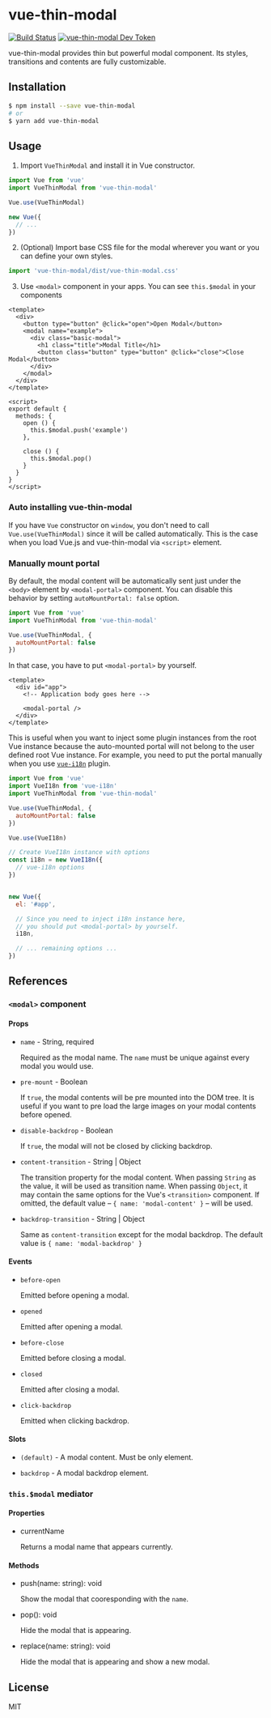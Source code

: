 # vue-thin-modal

[![Build Status](https://travis-ci.org/ktsn/vue-thin-modal.svg?branch=master)](https://travis-ci.org/ktsn/vue-thin-modal)
[![vue-thin-modal Dev Token](https://badge.devtoken.rocks/vue-thin-modal)](https://devtoken.rocks/package/vue-thin-modal)

vue-thin-modal provides thin but powerful modal component. Its styles, transitions and contents are fully customizable.

## Installation

```bash
$ npm install --save vue-thin-modal
# or
$ yarn add vue-thin-modal
```

## Usage

1. Import `VueThinModal` and install it in Vue constructor.

  ```js
  import Vue from 'vue'
  import VueThinModal from 'vue-thin-modal'

  Vue.use(VueThinModal)

  new Vue({
    // ...
  })
  ```

2. (Optional) Import base CSS file for the modal wherever you want or you can define your own styles.

  ```js
  import 'vue-thin-modal/dist/vue-thin-modal.css'
  ```

3. Use `<modal>` component in your apps. You can see `this.$modal` in your components

  ```vue
  <template>
    <div>
      <button type="button" @click="open">Open Modal</button>
      <modal name="example">
        <div class="basic-modal">
          <h1 class="title">Modal Title</h1>
          <button class="button" type="button" @click="close">Close Modal</button>
        </div>
      </modal>
    </div>
  </template>

  <script>
  export default {
    methods: {
      open () {
        this.$modal.push('example')
      },

      close () {
        this.$modal.pop()
      }
    }
  }
  </script>
  ```
  
### Auto installing vue-thin-modal

If you have `Vue` constructor on `window`, you don't need to call `Vue.use(VueThinModal)` since it will be called automatically. This is the case when you load Vue.js and vue-thin-modal via `<script>` element.

### Manually mount portal

By default, the modal content will be automatically sent just under the `<body>` element by `<modal-portal>` component. You can disable this behavior by setting `autoMountPortal: false` option.

```js
import Vue from 'vue'
import VueThinModal from 'vue-thin-modal'

Vue.use(VueThinModal, {
  autoMountPortal: false
})
```

In that case, you have to put `<modal-portal>` by yourself.

```vue
<template>
  <div id="app">
    <!-- Application body goes here -->

    <modal-portal />
  </div>
</template>
```

This is useful when you want to inject some plugin instances from the root Vue instance because the auto-mounted portal will not belong to the user defined root Vue instance. For example, you need to put the portal manually when you use [`vue-i18n`](https://github.com/kazupon/vue-i18n) plugin.

```js
import Vue from 'vue'
import VueI18n from 'vue-i18n'
import VueThinModal from 'vue-thin-modal'

Vue.use(VueThinModal, {
  autoMountPortal: false
})

Vue.use(VueI18n)

// Create VueI18n instance with options
const i18n = new VueI18n({
  // vue-i18n options
})


new Vue({
  el: '#app',

  // Since you need to inject i18n instance here,
  // you should put <modal-portal> by yourself.
  i18n,

  // ... remaining options ...
})
```

## References

### `<modal>` component

#### Props

* `name` - String, required

  Required as the modal name. The `name` must be unique against every modal you would use.

* `pre-mount` - Boolean

  If `true`, the modal contents will be pre mounted into the DOM tree. It is useful if you want to pre load the large images on your modal contents before opened.

* `disable-backdrop` - Boolean

  If `true`, the modal will not be closed by clicking backdrop.

* `content-transition` - String | Object

  The transition property for the modal content. When passing `String` as the value, it will be used as transition name. When passing `Object`, it may contain the same options for the Vue's `<transition>` component. If omitted, the default value – `{ name: 'modal-content' }` – will be used.

* `backdrop-transition` - String | Object

  Same as `content-transition` except for the modal backdrop. The default value is `{ name: 'modal-backdrop' }`

#### Events

* `before-open`

  Emitted before opening a modal.

* `opened`

  Emitted after opening a modal.

* `before-close`

  Emitted before closing a modal.

* `closed`

  Emitted after closing a modal.

* `click-backdrop`

  Emitted when clicking backdrop.

#### Slots

* `(default)` - A modal content. Must be only element.

* `backdrop` - A modal backdrop element.

### `this.$modal` mediator

#### Properties

* currentName

  Returns a modal name that appears currently.

#### Methods

* push(name: string): void

  Show the modal that cooresponding with the `name`.

* pop(): void

  Hide the modal that is appearing.

* replace(name: string): void

  Hide the modal that is appearing and show a new modal.

## License

MIT
